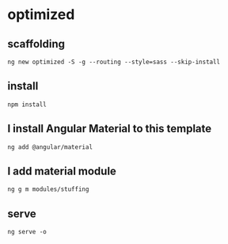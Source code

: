 # optimized

## scaffolding

```shell
ng new optimized -S -g --routing --style=sass --skip-install
```

## install

```shell
npm install
```

## I install Angular Material to this template

```shell
ng add @angular/material
```

## I add material module

```shell
ng g m modules/stuffing
```

## serve

```shell
ng serve -o
```
